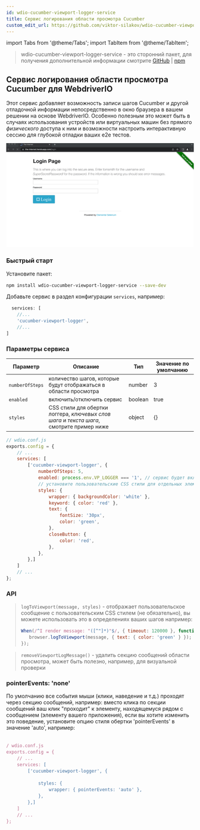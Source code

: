 ```yaml
---
id: wdio-cucumber-viewport-logger-service
title: Сервис логирования области просмотра Cucumber
custom_edit_url: https://github.com/viktor-silakov/wdio-cucumber-viewport-logger-service/edit/main/README.md
---
```


import Tabs from '@theme/Tabs';
import TabItem from '@theme/TabItem';

> wdio-cucumber-viewport-logger-service - это сторонний пакет, для получения дополнительной информации смотрите [GitHub](https://github.com/viktor-silakov/wdio-cucumber-viewport-logger-service) | [npm](https://www.npmjs.com/package/wdio-cucumber-viewport-logger-service)
## Сервис логирования области просмотра Cucumber для WebdriverIO

Этот сервис добавляет возможность записи шагов Cucumber и другой отладочной информации непосредственно в окно браузера в
вашем решении на основе WebdriverIO. Особенно полезным это может быть в случаях использования устройств или виртуальных машин без прямого
*физического* доступа к ним и возможности настроить интерактивную сессию для глубокой отладки ваших e2e тестов.

![demo](https://github.com/viktor-silakov/wdio-cucumber-viewport-logger-service/raw/main/img/demo.gif)

### Быстрый старт

Установите пакет:

```bash
npm install wdio-cucumber-viewport-logger-service --save-dev
```

Добавьте сервис в раздел конфигурации `services`, например:

```js
  services: [
    //...
    'cucumber-viewport-logger',
    //...
]
```

### Параметры сервиса

| Параметр  | Описание | Тип |Значение по умолчанию |
| --- | --- | --- | --- |
| `numberOfSteps`  | количество шагов, которые будут отображаться в области просмотра  | number |3 |
| `enabled`  | включить/отключить сервис | boolean |true |
| `styles`  | CSS стили для обертки логгера, *ключевых слов шага* и *текста шага*, смотрите пример ниже  | object |{} |

```js
// wdio.conf.js
exports.config = {
    // ...
    services: [
        ['cucumber-viewport-logger', {
            numberOfSteps: 5,
            enabled: process.env.VP_LOGGER === '1', // сервис будет включен только когда вы установите переменную окружения `VP_LOGGER` в значение `1`
            // установите пользовательские CSS стили для отдельных элементов
            styles: {
                wrapper: { backgroundColor: 'white' },
                keyword: { color: 'red' },
                text: {
                    fontSize: '30px',
                    color: 'green',
                },
                closeButton: {
                    color: 'red',
                },
            },
        },]
    ]
    // ...
};
```

### API

> `logToViewport(message, styles)` - отображает пользовательское сообщение с пользовательским CSS стилем (не обязательно), вы можете использовать это в определениях ваших шагов
например:
>```js
>When(/^I render message: "([^"]*)"$/, { timeout: 120000 }, function (message) {
>    browser.logToViewport(message, { text: { color: 'green' } });
>});
>```


> `removeViewportLogMessage()` - удалить секцию сообщений области просмотра, может быть полезно, например, для визуальной проверки

### pointerEvents: 'none'

По умолчанию все события мыши (клики, наведение и т.д.) проходят через секцию сообщений, например: вместо клика по секции сообщений ваш клик "проходит" к элементу, находящемуся рядом с сообщением (элементу вашего приложения), если вы хотите изменить это поведение, установите опцию стиля обертки 'pointerEvents' в значение 'auto', например:
```js

/ wdio.conf.js
exports.config = {
    // ...
    services: [
        ['cucumber-viewport-logger', {
     
            styles: {
                wrapper: { pointerEvents: 'auto' },
            },
        },]
    ]
    // ...
};
```
